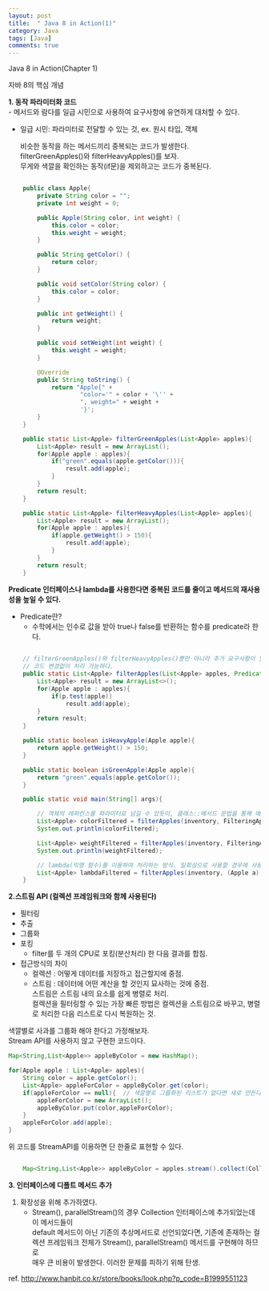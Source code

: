 ```yaml
---
layout: post
title:  " Java 8 in Action(1)"
category: Java
tags: [Java]
comments: true
---
```

Java 8 in Action(Chapter 1)

자바 8의 핵심 개념
	
<b>1. 동작 파라미터화 코드</b> <br>
    - 메서드와 람다를 일급 시민으로 사용하여 요구사항에 유연하게 대처할 수 있다.<br>
* 일급 시민: 파라미터로 전달할 수 있는 것, ex. 원시 타입, 객체<br>

	비슷한 동작을 하는 메서드끼리 중복되는 코드가 발생한다.<br>
	filterGreenApples()와 filterHeavyApples()를 보자.<br>
	무게와 색깔을 확인하는 동작(if문)을 제외하고는 코드가 중복된다.<br>

```java

 	public class Apple{
        private String color = "";
        private int weight = 0;

        public Apple(String color, int weight) {
            this.color = color;
            this.weight = weight;
        }

        public String getColor() {
            return color;
        }

        public void setColor(String color) {
            this.color = color;
        }

        public int getWeight() {
            return weight;
        }

        public void setWeight(int weight) {
            this.weight = weight;
        }

        @Override
        public String toString() {
            return "Apple{" +
                    "color='" + color + '\'' +
                    ", weight=" + weight +
                    '}';
        }
    }

	public static List<Apple> filterGreenApples(List<Apple> apples){
		List<Apple> result = new ArrayList();
		for(Apple apple : apples){
			if("green".equals(apple.getColor())){
				result.add(apple);
			}
		}
		return result;
	}

	public static List<Apple> filterHeavyApples(List<Apple> apples){
		List<Apple> result = new ArrayList();
		for(Apple apple : apples){
			if(apple.getWeight() > 150){
				result.add(apple);
			}
		}
		return result;
	}
```


<b>Predicate 인터페이스나 lambda를 사용한다면 중복된 코드를 줄이고 메서드의 재사용성을 높일 수 있다.</b>

* Predicate란?
	- 수학에서는 인수로 값을 받아 true나 false를 반환하는 함수를 predicate라 한다.


```java
	
	// filterGreenApples()와 filterHeavyApples()뿐만 아니라 추가 요구사항이 발생 하더라도
	// 코드 변경없이 처리 가능하다.
 	public static List<Apple> filterApples(List<Apple> apples, Predicate<Apple> p){ 
        List<Apple> result = new ArrayList<>();
        for(Apple apple : apples){
            if(p.test(apple))
                result.add(apple);
        }
        return result;
    }

    public static boolean isHeavyApple(Apple apple){
        return apple.getWeight() > 150;
    }

    public static boolean isGreenApple(Apple apple){
        return "green".equals(apple.getColor());
    }

    public static void main(String[] args){

    	// 객체의 레퍼런스를 파라미터로 넘길 수 있듯이, 클래스::메서드 문법을 통해 메서드 레퍼런스를 넘길 수 있다.
    	List<Apple> colorFiltered = filterApples(inventory, FilteringApples::isGreenApple);
        System.out.println(colorFiltered);

        List<Apple> weightFiltered = filterApples(inventory, FilteringApples::isHeavyApple);
        System.out.println(weightFiltered);

        // lambda(익명 함수)를 이용하여 처리하는 방식. 일회성으로 사용할 경우에 사용한다.
        List<Apple> lambdaFiltered = filterApples(inventory, (Apple a) -> "green".equals(a.getColor()));
    }

```


<b>2.스트림 API (컬렉션 프레임워크와 함께 사용된다)</b>

-  필터링 <br>
-  추출 <br>
-  그룹화 <br>
-  포킹 <br>
	- filter를 두 개의 CPU로 포킹(분산처리) 한 다음 결과를 합침.<br>
-  접근방식의 차이<br>
	- 컬렉션 : 어떻게 데이터를 저장하고 접근할지에 중점.<br>
	- 스트림 : 데이터에 어떤 계산을 할 것인지 묘사하는 것에 중점.<br>
			 스트림은 스트림 내의 요소를 쉽게 병렬로 처리.<br>
		컬렉션을 필터링할 수 있는 가장 빠른 방법은 컬렉션을 스트림으로 바꾸고, 
		병렬로 처리한 다음 리스트로 다시 복원하는 것.<br>

 색깔별로 사과를 그룹화 해야 한다고 가정해보자.<br>
 Stream API를 사용하지 않고 구현한 코드이다. <br>

```java
Map<String,List<Apple>> appleByColor = new HashMap();

for(Apple apple : List<Apple> apples){
    String color = apple.getColor();
    List<Apple> appleForColor = appleByColor.get(color);
    if(appleForColor == null){  // 색깔별로 그룹화된 리스트가 없다면 새로 만든다.
        appleForColor = new ArrayList();
        appleByColor.put(color,appleForColor);
    }
    appleForColor.add(apple);
}

```
위 코드를 StreamAPI를 이용하면 단 한줄로 표현할 수 있다.<br>

```java

    Map<String,List<Apple>> appleByColor = apples.stream().collect(Collectors.groupingBy(Apple::getColor));

```


<b>3. 인터페이스에 디폴트 메서드 추가</b>

1) 확장성을 위해 추가하였다.<br>
	- Stream(), parallelStream()의 경우 Collection 인터페이스에 추가되었는데 이 메서드들이<br>
	default 메서드이 아닌 기존의 추상메서드로 선언되었다면, 기존에 존재하는 컬렉션 프레임워크 전체가 Stream(), parallelStream() 메서드를 구현해야 하므로<br>
	매우 큰 비용이 발생한다. 이러한 문제를 피하기 위해 탄생.<br>

ref. <a href="http://www.hanbit.co.kr/store/books/look.php?p_code=B1999551123">http://www.hanbit.co.kr/store/books/look.php?p_code=B1999551123</a>

